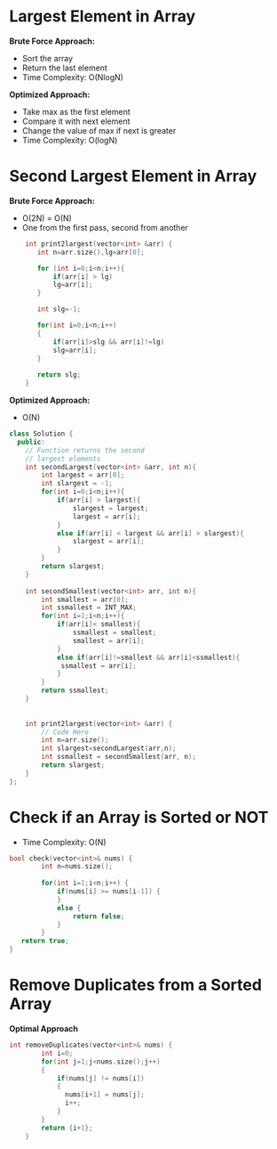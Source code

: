 # Largest Element in Array
**Brute Force Approach:**
- Sort the array
- Return the last element
- Time Complexity: O(NlogN)

**Optimized Approach:**
- Take max as the first element
- Compare it with next element
- Change the value of max if next is greater
- Time Complexity: O(logN)

# Second Largest Element in Array
**Brute Force Approach:**
- O(2N) = O(N)
- One from the first pass, second from another

```cpp
    int print2largest(vector<int> &arr) {
       int n=arr.size(),lg=arr[0];

       for (int i=0;i<n;i++){
           if(arr[i] > lg)
           lg=arr[i];
       }

       int slg=-1;

       for(int i=0;i<n;i++)
       {
           if(arr[i]>slg && arr[i]!=lg)
           slg=arr[i];
       }
       
       return slg;  
    }
```

**Optimized Approach:**
- O(N)

```cpp
class Solution {
  public:
    // Function returns the second
    // largest elements
    int secondLargest(vector<int> &arr, int n){
        int largest = arr[0];
        int slargest = -1;
        for(int i=0;i<n;i++){
            if(arr[i] > largest){
                slargest = largest;
                largest = arr[i];
            }
            else if(arr[i] < largest && arr[i] > slargest){
                slargest = arr[i];
            }
        }
        return slargest;
    }
    
    int secondSmallest(vector<int> arr, int n){
        int smallest = arr[0];
        int ssmallest = INT_MAX;
        for(int i=1;i<n;i++){
            if(arr[i]< smallest){
                ssmallest = smallest;
                smallest = arr[i];
            }
            else if(arr[i]!=smallest && arr[i]<ssmallest){
             ssmallest = arr[i];
            }
        }
        return ssmallest;
    }
    
    
    int print2largest(vector<int> &arr) {
        // Code Here
        int n=arr.size();
        int slargest=secondLargest(arr,n);
        int ssmallest = secondSmallest(arr, n);
        return slargest;
    }
};
```

# Check if an Array is Sorted or NOT
- Time Complexity: O(N)

```cpp
bool check(vector<int>& nums) {
        int n=nums.size();
        
        for(int i=1;i<n;i++) {
            if(nums[i] >= nums[i-1]) {
            }
            else {
                return false;
            }
        }
   return true;
}
```

# Remove Duplicates from a Sorted Array

**Optimal Approach**

```cpp
int removeDuplicates(vector<int>& nums) {
        int i=0;
        for(int j=1;j<nums.size();j++)
        {
            if(nums[j] != nums[i])
            {
              nums[i+1] = nums[j];
              i++;
            }
        }
        return {i+1};
    }
```
